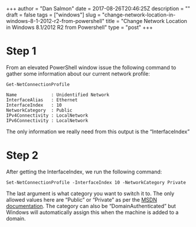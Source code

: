 +++
author = "Dan Salmon"
date = 2017-08-26T20:46:25Z
description = ""
draft = false
tags = ["windows"]
slug = "change-network-location-in-windows-8-1-2012-r2-from-powershell"
title = "Change Network Location in Windows 8.1/2012 R2 from Powershell"
type = "post"
+++

# Step 1
From an elevated PowerShell window issue the following command to gather some information about our current network profile:

<pre class="command-line language-powershell" data-output="2-8" data-prompt="C:\>">
<code class="language-powershell">Get-NetConnectionProfile

Name             : Unidentified Network
InterfaceAlias   : Ethernet
InterfaceIndex   : 10
NetworkCategory  : Public
IPv4Connectivity : LocalNetwork
IPv6Connectivity : LocalNetwork</code>
</pre>

The only information we really need from this output is the “InterfaceIndex”

# Step 2
After getting the InterfaceIndex, we run the following command:

<pre class="command-line language-powershell" data-output="2-8" data-prompt="C:\>">
<code class="language-powershell">Set-NetConnectionProfile -InterfaceIndex 10 -NetworkCategory Private</code>
</pre>
The last argument is what category you want to switch it to. The only allowed values here are “Public” or “Private” as per the [MSDN documentation](https://technet.microsoft.com/en-us/library/jj899565.aspx). The category can also be “DomainAuthenticated” but Windows will automatically assign this when the machine is added to a domain.



